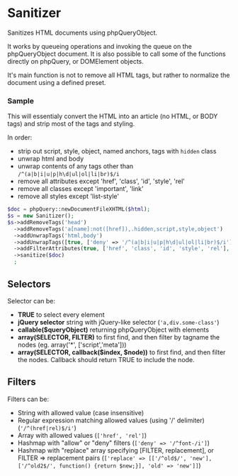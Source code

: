 Sanitizer
==============

Sanitizes HTML documents using phpQueryObject.

It works by queueing operations and invoking the queue on the phpQueryObject document. It is also
possible to call some of the functions directly on phpQuery, or DOMElement objects.

It's main function is not to remove all HTML tags, but rather to normalize the document using 
a defined preset. 

### Sample

This will essentialy convert the HTML into an article (no HTML, or BODY tags) and strip most of the tags and styling.

In order:

- strip out script, style, object, named anchors, tags with `hidden` class
- unwrap html and body
- unwrap contents of any tags other than `/^(a|b|i|u|p|h\d|ul|ol|li|br)$/i`
- remove all attributes except 'href', 'class', 'id', 'style', 'rel'
- remove all classes except 'important', 'link'
- remove all styles except 'list-style'

```php
$doc = phpQuery::newDocumentFileXHTML($html);
$s = new Sanitizer();
$s->addRemoveTags('head')
  ->addRemoveTags('a[name]:not([href]),.hidden,script,style,object')
  ->addUnwrapTags('html,body')
  ->addUnwrapTags([true, ['deny' => '/^(a|b|i|u|p|h\d|ul|ol|li|br)$/i']])
  ->addFilterAttributes(true, ['href', 'class', 'id', 'style', 'rel'], ['important', 'link'], ['list-style'])
  ->sanitize($doc)
  ;
```


## Selectors

Selector can be:

-  **TRUE** to select every element
-  **jQuery selector** string with jQuery-like selector (```'a,div.some-class'```)
-  **callable($queryObject)** returning phpQueryObject with elements
-  **array(SELECTOR, FILTER)** to first find, and then filter by tagname the nodes (eg. array('*', ['script','meta']))
-  **array(SELECTOR, callback($index, $node))** to first find, and then filter the nodes. Callback should return TRUE to include the node.


## Filters

Filters can be:

-  String with allowed value (case insensitive)
-  Regular expression matching allowed values (using '/' delimiter) (```'/^(href|rel)$/i'```)
-  Array with allowed values (```['href', 'rel']```)
-  Hashmap with "allow" or "deny" filters (```['deny' => '/^font-/i']```)
-  Hashmap with "replace" array specifying [FILTER, replacement], or FILTER => replacement pairs 
   (``` ['replace' => [['/^old$/', 'new'], ['/^old2$/', function() {return $new;}], 'old' => 'new']] ```)
